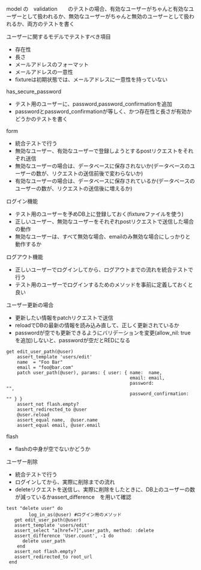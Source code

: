 model の　validation　　のテストの場合、有効なユーザーがちゃんと有効なユーザーとして扱われるか、無効なユーザーがちゃんと無効のユーザーとして扱われるか、両方のテストを書く

ユーザーに関するモデルでテストすべき項目
* 存在性
* 長さ
* メールアドレスのフォーマット
* メールアドレスの一意性
* fixtureは初期状態では、メールアドレスに一意性を持っていない

has_secure_password 
* テスト用のユーザーに、password,password_confirmationを追加
* passwordとpassword_confirmationが等しく、かつ存在性と長さが有効かどうかのテストを書く

form
* 統合テストで行う
* 無効なユーザー、有効なユーザーで登録しようとするpostリクエストをそれぞれ送信
* 無効なユーザーの場合は、データベースに保存されないか(データベースのユーザーの数が、リクエストの送信前後で変わらないか)
* 有効なユーザーの場合は、データベースに保存されているか(データベースのユーザーの数が、リクエストの送信後に増えるか)

ログイン機能
* テスト用のユーザーを予めDB上に登録しておく(fixtureファイルを使う)
* 正しいユーザー、無効なユーザーをそれぞれpostリクエストで送信した場合の動作
* 無効なユーザーは、すべて無効な場合、emailのみ無効な場合にしっかりと動作するか

ログアウト機能
* 正しいユーザーでログインしてから、ログアウトまでの流れを統合テストで行う
* テスト用のユーザーでログインするためのメソッドを事前に定義しておくと良い

ユーザー更新の場合
* 更新したい情報をpatchリクエストで送信
* reloadでDBの最新の情報を読み込み直して、正しく更新されているか
* passwordが空でも更新できるようにバリデーションを変更(allow_nil: true　を追加)しないと、passwordが空だとREDになる
```
get edit_user_path(@user)
    assert_template 'users/edit'
    name  = "Foo Bar"
    email = "foo@bar.com"
    patch user_path(@user), params: { user: { name:  name,
                                              email: email,
                                              password:              "",
                                              password_confirmation: "" } }
    assert_not flash.empty?
    assert_redirected_to @user
    @user.reload
    assert_equal name,  @user.name
    assert_equal email, @user.email                                          
 ```

flash 
* flashの中身が空でないかどうか

ユーザー削除
* 統合テストで行う
* ログインしてから、実際に削除までの流れ
* deleteリクエストを送信し、実際に削除をしたときに、DB上のユーザーの数が減っているかassert_difference　を用いて確認
```
test "delete user" do
　　　　　log_in_as(@user) #ログイン用のメソッド 
   get edit_user_path(@user)
   assert_template 'users/edit'
   assert_select "a[href=?]",user_path, method: :delete
   assert_difference 'User.count', -1 do
      delete user_path
    end
   assert_not flash.empty?
   assert_redirected_to root_url
 end
```

